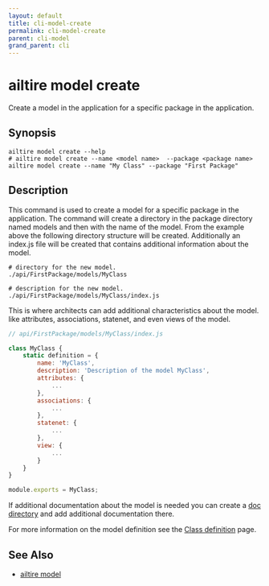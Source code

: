 ```yaml
---
layout: default 
title: cli-model-create 
permalink: cli-model-create 
parent: cli-model 
grand_parent: cli
---
```


# ailtire model create

Create a model in the application for a specific package in the application.

## Synopsis

```shell
ailtire model create --help 
# ailtire model create --name <model name>  --package <package name>
ailtire model create --name "My Class" --package "First Package"
```

## Description

This command is used to create a model for a specific package in the application. The command will create a directory in
the package directory named models and then with the name of the model. From the example above the following directory
structure will be created. Additionally an index.js file will be created that contains additional information about 
the model.

```shell
# directory for the new model.
./api/FirstPackage/models/MyClass 

# description for the new model.
./api/FirstPackage/models/MyClass/index.js 
```

This is where architects can add additional characteristics about the model. like attributes, associations,
statenet, and even views of the model.

```javascript
// api/FirstPackage/models/MyClass/index.js

class MyClass {
    static definition = {
        name: 'MyClass',
        description: 'Description of the model MyClass',
        attributes: {
            ...
        },
        associations: {
            ...
        },
        statenet: {
            ...
        },
        view: {
            ...
        }
    }
}

module.exports = MyClass;
```

If additional documentation about the model is needed you can create a [doc directory](documentation) and add additional
documentation there.

For more information on the model definition see the [Class definition](class-definition) page.

## See Also
* [ailtire model](cli-model)
